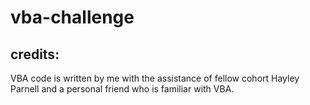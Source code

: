 # vba-challenge

## credits:
VBA code is written by me with the assistance of fellow cohort Hayley Parnell and a personal friend who is familiar with VBA.
